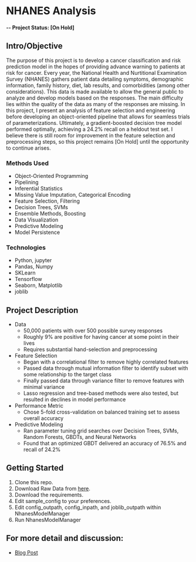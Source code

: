 # NHANES Analysis

#### -- Project Status: [On Hold]

## Intro/Objective
The purpose of this project is to develop a cancer classification and risk prediction model in the hopes of providing advance warning to patients at risk for cancer.  Every year, the National Health and Nurtitional Examination Survey (NHANES) gathers patient data detailing symptoms, demographic information, family history, diet, lab results, and comorbidities (among other considerations). This data is made available to allow the general public to analyze and develop models based on the responses. The main difficulty lies within the quality of the data as many of the responses are missing. In this project, I present an analysis of feature selection and engineering before developing an object-oriented pipeline that allows for seamless trials of parameterizations. Ultimately, a gradient-boosted decision tree model performed optimally, achieving a 24.2% recall on a heldout test set. I believe there is still room for improvement in the feature selection and preprocessing steps, so this project remains [On Hold] until the opportunity to continue arises.

### Methods Used
* Object-Oriented Programming
* Pipelining
* Inferential Statistics
* Missing Value Imputation, Categorical Encoding
* Feature Selection, Filtering
* Decision Trees, SVMs
* Ensemble Methods, Boosting
* Data Visualization
* Predictive Modeling
* Model Persistence

### Technologies
* Python, jupyter
* Pandas, Numpy
* SKLearn
* Tensorflow
* Seaborn, Matplotlib
* joblib

## Project Description
* Data  
   * 50,000 patients with over 500 possible survey responses
   * Roughly 9% are positive for having cancer at some point in their lives
   * Requires substantial hand-selection and preprocessing
* Feature Selection
   * Began with a correlational filter to remove highly correlated features 
   * Passed data through mutual information filter to identify subset with some relationship to the target class
   * Finally passed data through variance filter to remove features with minimal variance
   * Lasso regression and tree-based methods were also tested, but resulted in declines in model performance
* Performance Metric
   * Chose 5-fold cross-validation on balanced training set to assess overall accuracy
* Predictive Modeling
   * Ran parameter tuning grid searches over Decision Trees, SVMs, Random Forests, GBDTs, and Neural Networks
   * Found that an optimized GBDT delivered an accuracy of 76.5% and recall of 24.2%

## Getting Started

1. Clone this repo.
2. Download Raw Data from [here](https://drive.google.com/file/d/1hFp7O747408D8t5442f0Sjit7wXKXI1z/view?usp=sharing).    
3. Download the requirements.
4. Edit sample_config to your preferences.
5. Edit config_outpath, config_inpath, and joblib_outpath within NhanesModelManager
6. Run NhanesModelManager

## For more detail and discussion:
* [Blog Post](https://pjourgensen.github.io/nhanes.html)

